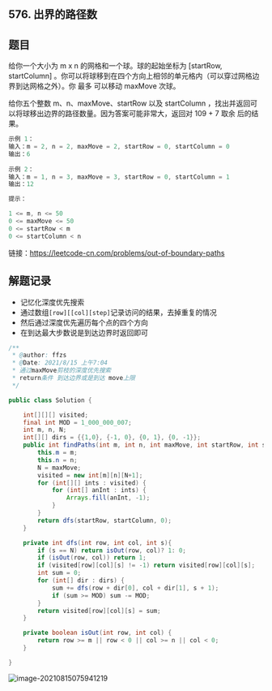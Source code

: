 ## 576. 出界的路径数

## 题目

给你一个大小为 m x n 的网格和一个球。球的起始坐标为 [startRow, startColumn] 。你可以将球移到在四个方向上相邻的单元格内（可以穿过网格边界到达网格之外）。你 最多 可以移动 maxMove 次球。

给你五个整数 m、n、maxMove、startRow 以及 startColumn ，找出并返回可以将球移出边界的路径数量。因为答案可能非常大，返回对 109 + 7 取余 后的结果。

```java
示例 1：
输入：m = 2, n = 2, maxMove = 2, startRow = 0, startColumn = 0
输出：6
    
示例 2：
输入：m = 1, n = 3, maxMove = 3, startRow = 0, startColumn = 1
输出：12
```

```java
提示：

1 <= m, n <= 50
0 <= maxMove <= 50
0 <= startRow < m
0 <= startColumn < n
```


链接：https://leetcode-cn.com/problems/out-of-boundary-paths

## 解题记录

+ 记忆化深度优先搜索
+ 通过数组`[row][[col][step]`记录访问的结果，去掉重复的情况
+ 然后通过深度优先遍历每个点的四个方向
+ 在到达最大步数说是到达边界时返回即可

```java
/**
 * @author: ffzs
 * @Date: 2021/8/15 上午7:04
 * 通过maxMove剪枝的深度优先搜索
 * return条件 到达边界或是到达 move上限
 */

public class Solution {

    int[][][] visited;
    final int MOD = 1_000_000_007;
    int m, n, N;
    int[][] dirs = {{1,0}, {-1, 0}, {0, 1}, {0, -1}};
    public int findPaths(int m, int n, int maxMove, int startRow, int startColumn) {
        this.m = m;
        this.n = n;
        N = maxMove;
        visited = new int[m][n][N+1];
        for (int[][] ints : visited) {
            for (int[] anInt : ints) {
                Arrays.fill(anInt, -1);
            }
        }
        return dfs(startRow, startColumn, 0);
    }

    private int dfs(int row, int col, int s){
        if (s == N) return isOut(row, col)? 1: 0;
        if (isOut(row, col)) return 1;
        if (visited[row][col][s] != -1) return visited[row][col][s];
        int sum = 0;
        for (int[] dir : dirs) {
            sum += dfs(row + dir[0], col + dir[1], s + 1);
            if (sum >= MOD) sum -= MOD;
        }
        return visited[row][col][s] = sum;
    }

    private boolean isOut(int row, int col) {
        return row >= m || row < 0 || col >= n || col < 0;
    }

}
```

![image-20210815075941219](https://gitee.com/ffzs/picture_go/raw/master/img/image-20210815075941219.png)